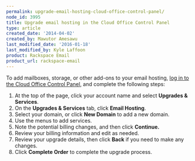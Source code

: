 ```yaml
---
permalink: upgrade-email-hosting-cloud-office-control-panel/
node_id: 3995
title: Upgrade email hosting in the Cloud Office Control Panel
type: article
created_date: '2014-04-02'
created_by: Mawutor Amesawu
last_modified_date: '2016-01-18'
last_modified_by: Kyle Laffoon
product: Rackspace Email
product_url: rackspace-email
---
```


To add mailboxes, storage, or other add-ons to your email hosting, [log in to the Cloud Office Control Panel](https://cp.rackspace.com/), and complete the following steps:

1.  At the top of the page, click your account name and select **Upgrades & Services**.
2.  On the **Upgrades & Services** tab, click **Email Hosting**.
3.  Select your domain, or click **New Domain** to add a new domain.
4.  Use the menus to add services.
5.  Note the potential billing changes, and then click **Continue.**
6.  Review your billing information and edit as needed.
7.  Review your upgrade details, then click **Back** if you need to make any changes.
8.  Click **Complete Order** to complete the upgrade process.
